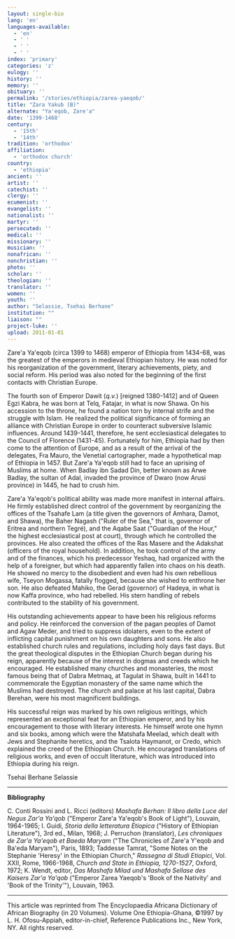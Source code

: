 ```yaml
---
layout: single-bio
lang: 'en'
languages-available:
  - 'en'
  - ' '
  - ' '
  - ' '
index: 'primary'
categories: 'z'
eulogy: ''
history: ''
memory: ''
obituary: ''
permalink: '/stories/ethiopia/zarea-yaeqob/'
title: "Zara Yakub (B)"
alternate: "Ya'eqob, Zare'a"
date: '1399-1468'
century:
  - '15th'
  - '14th'
tradition: 'orthodox'
affiliation:
  - 'orthodox church'
country:
  - 'ethiopia'
ancient: ''
artist: ''
catechist: ''
clergy: ''
ecumenist: ''
evangelist: ''
nationalist: ''
martyr: ''
persecuted: ''
medical: ''
missionary: ''
musician: ''
nonafrican: ''
nonchristian: ''
photo: ''
scholar: ''
theologian: ''
translator: ''
women: ''
youth: ''
author: "Selassie, Tsehai Berhane"
institution: ""
liaison: ""
project-luke: ''
upload: 2011-01-01
---
```




Zare'a Ya'eqob (circa 1399 to 1468) emperor of Ethiopia from 1434-68, was the greatest of the emperors in medieval Ethiopian history. He was noted for his reorganization of the government, literary achievements, piety, and social reform. His period was also noted for the beginning of the first contacts with Christian Europe.

The fourth son of Emperor Dawit (*q.v.*) [reigned 1380-1412] and of Queen Egzi Kabra, he was born at Telq, Fatajar, in what is now Shawa. On his accession to the throne, he found a nation torn by internal strife and the struggle with Islam. He realized the political significance of forming an alliance with Christian Europe in order to counteract subversive Islamic influences. Around 1439-1441, therefore, he sent ecclesiastical delegates to the Council of Florence (1431-45). Fortunately for him, Ethiopia had by then come to the attention of Europe, and as a result of the arrival of the delegates, Fra Mauro, the Venetial cartographer, made a hypothetical map of Ethiopia in 1457. But Zare'a Ya'eqob still had to face an uprising of Muslims at home. When Badlay ibn Sadad Din, better known as Arwe Badlay, the sultan of Adal, invaded the province of Dwaro (now Arusi province) in 1445, he had to crush him.

Zare'a Ya'eqob's political ability was made more manifest in internal affairs. He firmly established direct control of the government by reorganizing the offices of the Tsahafe Lam (a title given the governors of Amhara, Damot, and Shawa), the Baher Nagash ("Ruler of the Sea," that is, governor of Eritrea and northern Tegré), and the Aqabe Saat ("Guardian of the Hour," the highest ecclesiastical post at court), through which he controlled the provinces. He also created the offices of the Ras Masere and the Adakshat (officers of the royal household). In addition, he took control of the army and of the finances, which his predecessor Yeshaq, had organized with the help of a foreigner, but which had apparently fallen into chaos on his death. He showed no mercy to the disobedient and even had his own rebellious wife, Tseyon Mogassa, fatally flogged, because she wished to enthrone her son. He also defeated Mahiko, the Gerad (governor) of Hadeya, in what is now Kaffa province, who had rebelled. His stern handling of rebels contributed to the stability of his government.

His outstanding achievements appear to have been his religious reforms and policy. He reinforced the conversion of the pagan peoples of Damot and Agaw Meder, and tried to suppress idolaters, even to the extent of inflicting capital punishment on his own daughters and sons. He also established church rules and regulations, including holy days fast days. But the great theological disputes in the Ethiopian Church began during his reign, apparently because of the interest in dogmas and creeds which he encouraged. He established many churches and monasteries, the most famous being that of Dabra Metmaq, at Tagulat in Shawa, built in 1441 to commemorate the Egyptian monastery of the same name which the Muslims had destroyed. The church and palace at his last capital, Dabra Berehan, were his most magnificent buildings.

His successful reign was marked by his own religious writings, which represented an exceptional feat for an Ethiopian emperor, and by his encouragement to those with literary interests. He himself wrote one hymn and six books, among which were the Matshafa Meelad, which dealt with Jews and Stephanite heretics, and the Tsalota Haymanot, or Credo, which explained the creed of the Ethiopian Church. He encouraged translations of religious works, and even of occult literature, which was introduced into Ethiopia during his reign.

Tsehai Berhane Selassie

---

**Bibliography**

C. Conti Rossini and L. Ricci (editors) *Mashafa Berhan: Il libro della Luce del Negus Zar'a Ya'qob* ("Emperor Zare'a Ya'eqob's Book of Light"), Louvain, 1964-1965; I. Guidi, *Storia della letteratura Etiopica* ("History of Ethiopian Literature"), 3rd ed., Milan, 1968; J. Perruchon (translator), *Les chroniques de Zar'a Ya'eqob et Baeda Maryam* ("The Chronicles of Zare'a Y'eqob and Ba'eda Maryam"), Paris, 1893; Taddesse Tamrat, "Some Notes on the Stephanie 'Heresy' in the Ethiopian Church," *Rassegna di Studi Etiopici*, Vol. XXII, Rome, 1966-1968, *Church and State in Ethiopia, 1270-1527*, Oxford, 1972; K. Wendt, editor, *Das Mashafa Milad und Mashafa Sellase des Kaisers Zar'a Ya'qob* ("Emperor Zarea Yaeqob's 'Book of the Nativity' and 'Book of the Trinity'"), Louvain, 1963.

---

This article was reprinted from The Encyclopaedia Africana Dictionary of African Biography (in 20 Volumes). Volume One Ethiopia-Ghana, ©1997 by L. H. Ofosu-Appiah, editor-in-chief, Reference Publications Inc., New York, NY. All rights reserved.
